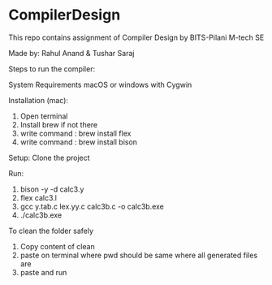# CompilerDesign
This repo contains assignment of Compiler Design by BITS-Pilani M-tech SE

Made by:
Rahul Anand 
& Tushar Saraj

Steps to run the compiler:

  System Requirements
  macOS or windows with Cygwin
  
  Installation (mac):
  1. Open terminal
  2. Install brew if not there
  3. write command : brew install flex
  4. write command : brew install bison

  Setup:
  Clone the project
  
  Run:
  1. bison -y -d calc3.y
  2. flex calc3.l
  3. gcc y.tab.c lex.yy.c calc3b.c -o calc3b.exe
  4. ./calc3b.exe

To clean the folder safely
  1. Copy content of clean
  2. paste on terminal where pwd should be same where all generated files are
  3. paste and run


